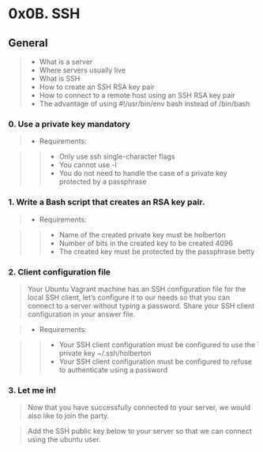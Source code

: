 # 0x0B. SSH

## General

> - What is a server
> - Where servers usually live
> - What is SSH
> - How to create an SSH RSA key pair
> - How to connect to a remote host using an SSH RSA key pair
> - The advantage of using #!/usr/bin/env bash instead of /bin/bash

### 0. Use a private key mandatory

> - Requirements:

>> - Only use ssh single-character flags
>> - You cannot use -l
>> - You do not need to handle the case of a private key protected by a passphrase


### 1. Write a Bash script that creates an RSA key pair.

>- Requirements:

>> - Name of the created private key must be holberton
>> - Number of bits in the created key to be created 4096
>> - The created key must be protected by the passphrase betty

### 2. Client configuration file

> Your Ubuntu Vagrant machine has an SSH configuration file for the local SSH client, let’s configure it to our needs so that you can connect to a server without typing a password. Share your SSH client configuration in your answer file.

> - Requirements:

>> - Your SSH client configuration must be configured to use the private key ~/.ssh/holberton
>> - Your SSH client configuration must be configured to refuse to authenticate using a password

### 3. Let me in!
> Now that you have successfully connected to your server, we would also like to join the party.

> Add the SSH public key below to your server so that we can connect using the ubuntu user.